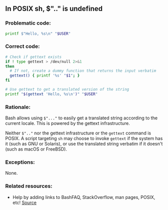 ## In POSIX sh, $".." is undefined

### Problematic code:

```sh
printf $"Hello, %s\n" "$USER"
```

### Correct code:

```sh
# Check if gettext exists
if ! type gettext > /dev/null 2>&1
then
  # If not, create a dummy function that returns the input verbatim
  gettext() { printf '%s' "$1"; }
fi

# Use gettext to get a translated version of the string
printf "$(gettext 'Hello, %s\n')" "$USER"
```

### Rationale:

Bash allows using `$"..."` to easily get a translated string according to the current locale. This is powered by the gettext infrastructure.

Neither `$".."` nor the gettext infrastructure or the `gettext` command is POSIX. A script targeting `sh` may choose to invoke `gettext` if the system has it (such as GNU or Solaris), or use the translated string verbatim if it doesn't (such as macOS or FreeBSD).

### Exceptions:

None.

### Related resources:

* Help by adding links to BashFAQ, StackOverflow, man pages, POSIX, etc!
[Source](https://github.com/koalaman/shellcheck/wiki/SC3004)

